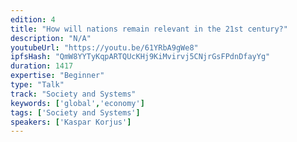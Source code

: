 ```yaml
---
edition: 4
title: "How will nations remain relevant in the 21st century?"
description: "N/A"
youtubeUrl: "https://youtu.be/61YRbA9gWe8"
ipfsHash: "QmW8YYTyKqpARTQUcKHj9KiMvirvj5CNjrGsFPdnDfayYg"
duration: 1417
expertise: "Beginner"
type: "Talk"
track: "Society and Systems"
keywords: ['global','economy']
tags: ['Society and Systems']
speakers: ['Kaspar Korjus']
---
```

